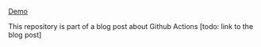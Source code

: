 [Demo]( http://github-actions-react-demo.s3-website-ap-southeast-2.amazonaws.com)

This repository is part of a blog post about Github Actions [todo: link to the blog post]